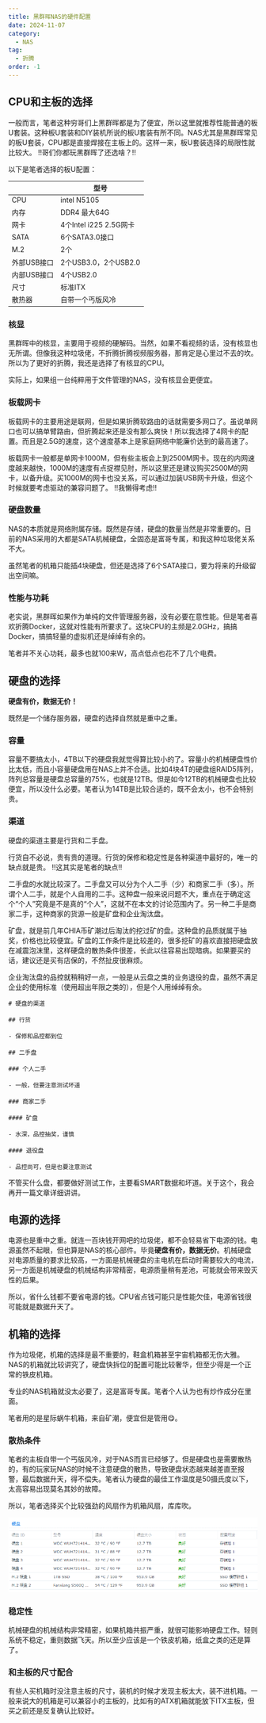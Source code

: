 ```yaml
---
title: 黑群晖NAS的硬件配置
date: 2024-11-07
category:
  - NAS
tag:
  - 折腾
order: -1
---
```


## CPU和主板的选择

一般而言，笔者这种穷哥们上黑群晖都是为了便宜，所以这里就推荐性能普通的板U套装。这种板U套装和DIY装机所说的板U套装有所不同。NAS尤其是黑群晖常见的板U套装，CPU都是直接焊接在主板上的。这样一来，板U套装选择的局限性就比较大。 !!哥们你都玩黑群晖了还选啥？!!

以下是笔者选择的板U配置：

|          |          型号         |
|----------|-----------------------|
|CPU       |      intel N5105      |
|内存      |     DDR4 最大64G      |
|网卡      |4个Intel i225 2.5G网卡  |
|SATA      |     6个SATA3.0接口    |
| M.2      |          2个          |
|外部USB接口| 2个USB3.0，2个USB2.0  |
|内部USB接口|      4个USB2.0        |
|   尺寸   |        标准ITX         |
|散热器    |     自带一个丐版风冷    |

### 核显

黑群晖中的核显，主要用于视频的硬解码。当然，如果不看视频的话，没有核显也无所谓。但像我这种垃圾佬，不折腾折腾视频服务器，那肯定是心里过不去的坎。所以为了更好的折腾，我还是选择了有核显的CPU。

实际上，如果组一台纯粹用于文件管理的NAS，没有核显会更便宜。

### 板载网卡

板载网卡的主要用途是联网，但是如果折腾软路由的话就需要多网口了。虽说单网口也可以搞单臂路由，但折腾起来还是没有那么爽快！所以我选择了4网卡的配置。而且是2.5G的速度，这个速度基本上是家庭网络中能廉价达到的最高速了。

板载网卡一般都是单网卡1000M，但有些主板会上到2500M网卡。现在的内网速度越来越快，1000M的速度有点捉襟见肘，所以这里还是建议购买2500M的网卡，以备升级。买1000M的网卡也没关系，可以通过加装USB网卡升级，但这个时候就要考虑驱动的兼容问题了。 !!我懒得考虑!!

### 硬盘数量

NAS的本质就是网络附属存储。既然是存储，硬盘的数量当然是非常重要的。目前的NAS采用的大都是SATA机械硬盘，全固态是富哥专属，和我这种垃圾佬关系不大。

虽然笔者的机箱只能插4块硬盘，但还是选择了6个SATA接口，要为将来的升级留出空间嘛。

### 性能与功耗

老实说，黑群晖如果作为单纯的文件管理服务器，没有必要在意性能。但是笔者喜欢折腾Docker，这就对性能有所要求了。这块CPU的主频是2.0GHz，搞搞Docker，搞搞轻量的虚拟机还是绰绰有余的。

笔者并不关心功耗，最多也就100来W，高点低点也花不了几个电费。

## 硬盘的选择

**硬盘有价，数据无价！**

既然是一个储存服务器，硬盘的选择自然就是重中之重。

### 容量

容量不要搞太小，4TB以下的硬盘我就觉得算比较小的了。容量小的机械硬盘性价比太低，而且小容量硬盘用在NAS上并不合适。比如4块4T的硬盘组RAID5阵列，阵列总容量是硬盘总容量的75%，也就是12TB。但是如今12TB的机械硬盘也比较便宜，所以没什么必要。笔者认为14TB是比较合适的，既不会太小，也不会特别贵。

### 渠道

硬盘的渠道主要是行货和二手盘。

行货自不必说，贵有贵的道理。行货的保修和稳定性是各种渠道中最好的，唯一的缺点就是贵。 !!这其实是笔者的缺点!!

二手盘的水就比较深了。二手盘又可以分为个人二手（少）和商家二手（多）。所谓个人二手，就是个人自用的二手。这种盘一般来说问题不大，重点在于确定这个“个人”究竟是不是真的“个人”，这就不在本文的讨论范围内了。另一种二手是商家二手，这种商家的货源一般是矿盘和企业淘汰盘。

矿盘，就是前几年CHIA币矿潮过后淘汰的挖过矿的盘。这种盘的品质就属于抽奖，价格也比较便宜。矿盘的工作条件是比较差的，很多挖矿的喜欢直接把硬盘放在减震泡沫里，这样硬盘的散热条件很差，长此以往容易出现暗病。如果要买的话，建议还是买有店保的，不然扯皮很麻烦。

企业淘汰盘的品控就稍稍好一点，一般是从云盘之类的业务退役的盘，虽然不满足企业的使用标准（使用超出年限之类的），但是个人用绰绰有余。

```markmap
# 硬盘的渠道

## 行货

- 保修和品控都到位

## 二手盘

### 个人二手

- 一般，但要注意测试坏道

### 商家二手

#### 矿盘

- 水深，品控抽奖，谨慎

#### 退役盘

- 品控尚可，但是也要注意测试

```

不管买什么盘，都要做好测试工作，主要看SMART数据和坏道。关于这个，我会再开一篇文章详细讲讲。

## 电源的选择

电源也是重中之重。就连一百块钱开网吧的垃圾佬，都不会轻易省下电源的钱。电源虽然不起眼，但也算是NAS的核心部件。毕竟**硬盘有价，数据无价**。机械硬盘对电源质量的要求比较高，一方面是机械硬盘的主电机在启动时需要较大的电流，另一方面是机械硬盘的机械结构非常精密，电源质量稍有差池，可能就会带来毁灭性的后果。

所以，省什么钱都不要省电源的钱。CPU省点钱可能只是性能欠佳，电源省钱很可能就是数据升天了。

## 机箱的选择

作为垃圾佬，机箱的选择是最不重要的，鞋盒机箱甚至宇宙机箱都无伤大雅。NAS的机箱就比较讲究了，硬盘快拆位的配置可能比较奢华，但至少得是一个正常的铁皮机箱。

专业的NAS机箱就没太必要了，这是富哥专属。笔者个人认为也有炒作成分在里面。

笔者用的是星际蜗牛机箱，来自矿潮，便宜但是管用😋。

### 散热条件

笔者的主板自带一个丐版风冷，对于NAS而言已经够了。但是硬盘也是需要散热的，有的玩家玩NAS的时候不注意硬盘的散热，导致硬盘状态越来越差直至报警，最后数据升天，得不偿失。笔者认为硬盘的最佳工作温度是50摄氏度以下，太高容易出现莫名其妙的故障。

所以，笔者选择买个比较强劲的风扇作为机箱风扇，库库吹。

![硬盘的温度](IMG\2024-11-12-黑群晖NAS的硬件配置-硬盘温度.png)

### 稳定性

机械硬盘的机械结构非常精密，如果机箱共振严重，就很可能影响硬盘工作。轻则系统不稳定，重则数据飞天。所以至少应该是一个铁皮机箱，纸盒之类的还是算了。

### 和主板的尺寸配合

有些人买机箱时没注意主板的尺寸，装机的时候才发现主板太大，装不进机箱。一般来说大的机箱是可以兼容小的主板的，比如有的ATX机箱就能放下ITX主板，但买之前还是反复确认比较好。
